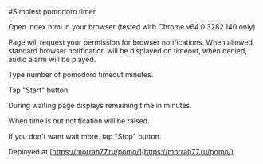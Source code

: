 #Simplest pomodoro timer

Open index.html in your browser (tested with Chrome v64.0.3282.140 only)

Page will request your permission for browser notifications. When allowed, standard browser notification will be displayed on timeout, when denied, audio alarm will be played.

Type number of pomodoro timeout minutes.

Tap "Start" button.

During waiting page displays remaining time in minutes.

When time is out notification will be raised.

If you don't want wait more. tap "Stop" button.

Deployed at [https://morrah77.ru/pomo/](https://morrah77.ru/pomo/)
